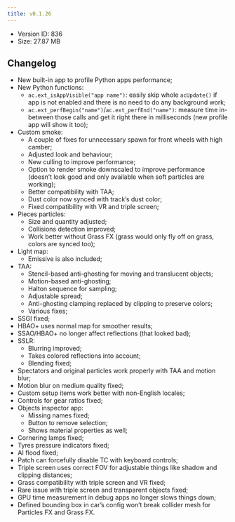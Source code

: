 ```yaml
---
title: v0.1.26
---
```


*   Version ID: 836
*   Size: 27.87 MB

## Changelog

*   New built-in app to profile Python apps performance;
*   New Python functions:
    *   `ac.ext_isAppVisible("app name")`: easily skip whole `acUpdate()` if app is not enabled and there is no need to do any background work;
    *   `ac.ext_perfBegin("name")`/`ac.ext_perfEnd("name")`: measure time in-between those calls and get it right there in milliseconds (new profile app will show it too);
*   Custom smoke:
    *   A couple of fixes for unnecessary spawn for front wheels with high camber;
    *   Adjusted look and behaviour;
    *   New culling to improve performance;
    *   Option to render smoke downscaled to improve performance (doesn’t look good and only available when soft particles are working);
    *   Better compatibility with TAA;
    *   Dust color now synced with track’s dust color;
    *   Fixed compatibility with VR and triple screen;
*   Pieces particles:
    *   Size and quantity adjusted;
    *   Collisions detection improved;
    *   Work better without Grass FX (grass would only fly off on grass, colors are synced too);
*   Light map:
    *   Emissive is also included;
*   TAA:
    *   Stencil-based anti-ghosting for moving and translucent objects;
    *   Motion-based anti-ghosting;
    *   Halton sequence for sampling;
    *   Adjustable spread;
    *   Anti-ghosting clamping replaced by clipping to preserve colors;
    *   Various fixes;
*   SSGI fixed;
*   HBAO+ uses normal map for smoother results;
*   SSAO/HBAO+ no longer affect reflections (that looked bad);
*   SSLR:
    *   Blurring improved;
    *   Takes colored reflections into account;
    *   Blending fixed;
*   Spectators and original particles work properly with TAA and motion blur;
*   Motion blur on medium quality fixed;
*   Custom setup items work better with non-English locales;
*   Controls for gear ratios fixed;
*   Objects inspector app:
    *   Missing names fixed;
    *   Button to remove selection;
    *   Shows material properties as well;
*   Cornering lamps fixed;
*   Tyres pressure indicators fixed;
*   AI flood fixed;
*   Patch can forcefully disable TC with keyboard controls;
*   Triple screen uses correct FOV for adjustable things like shadow and clipping distances;
*   Grass compatibility with triple screen and VR fixed;
*   Rare issue with triple screen and transparent objects fixed;
*   GPU time measurement in debug apps no longer slows things down;
*   Defined bounding box in car’s config won’t break collider mesh for Particles FX and Grass FX.

